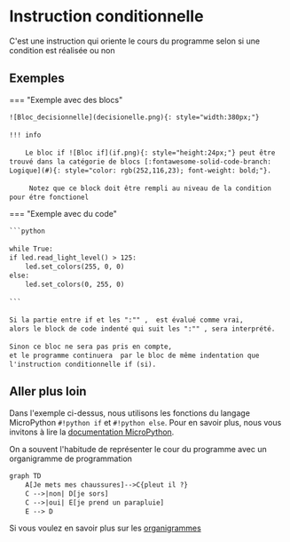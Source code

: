 # Instruction conditionnelle

C'est une instruction qui oriente le cours du programme selon si une condition est réalisée ou non

## Exemples

=== "Exemple avec des blocs"
    
    ![Bloc_decisionnelle](decisionelle.png){: style="width:380px;"}

	!!! info

    	Le bloc if ![Bloc if](if.png){: style="height:24px;"} peut être trouvé dans la catégorie de blocs [:fontawesome-solid-code-branch: Logique](#){: style="color: rgb(252,116,23); font-weight: bold;"}.
		
		 Notez que ce block doit être rempli au niveau de la condition pour étre fonctionel 


=== "Exemple avec du code"

	```python
	
	while True:
	if led.read_light_level() > 125:
		led.set_colors(255, 0, 0)
	else:
		led.set_colors(0, 255, 0)

	```

	Si la partie entre if et les ":"" ,  est évalué comme vrai,
	alors le block de code indenté qui suit les ":"" , sera interprété.

	Sinon ce bloc ne sera pas pris en compte,
	et le programme continuera  par le bloc de même indentation que l'instruction conditionnelle if (si).



## Aller plus loin
Dans l'exemple ci-dessus, nous utilisons les fonctions du langage MicroPython `#!python if` et `#!python else`. Pour en savoir plus, nous vous invitons à lire la [documentation MicroPython](https://www.micropython.fr/reference/02.mots_cles/if_elif_else/).

On a souvent l'habitude de représenter le cour du programme avec un organigramme de programmation 
``` mermaid
graph TD
    A[Je mets mes chaussures]-->C{pleut il ?}
    C -->|non| D[je sors]
    C -->|oui| E[je prend un parapluie]
    E --> D
```
Si vous voulez en savoir plus sur les [organigrammes](https://fr.wikipedia.org/wiki/Organigramme_de_programmation) 
